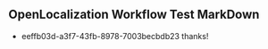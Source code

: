 ## OpenLocalization Workflow Test MarkDown
* eeffb03d-a3f7-43fb-8978-7003becbdb23 thanks!

<!--HONumber=Jul16_HO3-->


